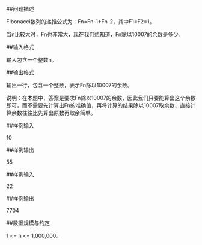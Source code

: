 
##问题描述

Fibonacci数列的递推公式为：Fn=Fn-1+Fn-2，其中F1=F2=1。

当n比较大时，Fn也非常大，现在我们想知道，Fn除以10007的余数是多少。

##输入格式

输入包含一个整数n。

##输出格式

输出一行，包含一个整数，表示Fn除以10007的余数。

说明：在本题中，答案是要求Fn除以10007的余数，因此我们只要能算出这个余数即可，而不需要先计算出Fn的准确值，再将计算的结果除以10007取余数，直接计算余数往往比先算出原数再取余简单。

##样例输入

10

##样例输出

55

##样例输入

22

##样例输出

7704

##数据规模与约定

1 <= n <= 1,000,000。
